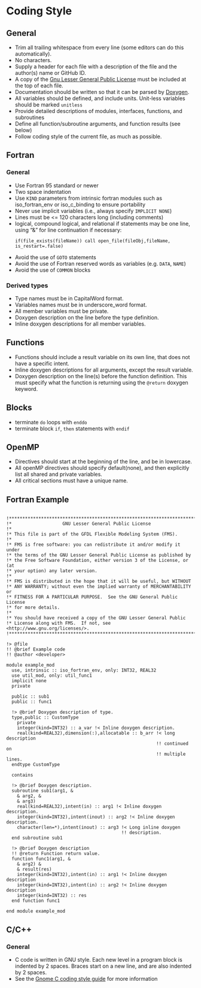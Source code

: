 # Coding Style

## General

* Trim all trailing whitespace from every line (some editors can do this
  automatically).
* No <Tab> characters.
* Supply a header for each file with a description of the file and the author(s)
  name or GitHub ID.
* A copy of the [Gnu Lesser General Public License](https://www.gnu.org/licenses/lgpl-3.0.en.html)
  must be included at the top of each file.
* Documentation should be written so that it can be parsed by [Doxygen](http://www.doxygen.nl/).
* All variables should be defined, and include units. Unit-less variables should be marked `unitless`
* Provide detailed descriptions of modules, interfaces, functions, and subroutines
* Define all function/subroutine arguments, and function results (see below)
* Follow coding style of the current file, as much as possible.

## Fortran

### General

* Use Fortran 95 standard or newer
* Two space indentation
* Use `KIND` parameters from intrinsic fortran modules such as iso_fortran_env
  or iso_c_binding to ensure portability
* Never use implicit variables (i.e., always specify `IMPLICIT NONE`)
* Lines must be <= 120 characters long (including comments)
* logical, compound logical, and relational if statements may be one line,
  using “&” for line continuation if necessary:
  ```Fortran
  if(file_exists(fileName)) call open_file(fileObj,fileName, is_restart=.false)
  ```
* Avoid the use of `GOTO` statements
* Avoid the use of Fortran reserved words as variables (e.g. `DATA`, `NAME`)
* Avoid the use of `COMMON` blocks

### Derived types

* Type names must be in CapitalWord format.
* Variables names must be in underscore_word format.
* All member variables must be private.
* Doxygen description on the line before the type definition.
* Inline doxygen descriptions for all member variables.

## Functions
* Functions should include a result variable on its own line, that does not have
  a specific intent.
* Inline doxygen descriptions for all arguments, except the result variable.
* Doxygen description on the line(s) before the function definition.  This must
  specify what the function is returning using the `@return` doxygen keyword.

## Blocks
* terminate `do` loops with `enddo`
* terminate block `if`, `then` statements with `endif`

## OpenMP

* Directives should start at the beginning of the line, and be in lowercase.
* All openMP directives should specify default(none), and then explicitly list
  all shared and private variables.
* All critical sections must have a unique name.

## Fortran Example

```Fortran

!***********************************************************************
!*                   GNU Lesser General Public License
!*
!* This file is part of the GFDL Flexible Modeling System (FMS).
!*
!* FMS is free software: you can redistribute it and/or modify it under
!* the terms of the GNU Lesser General Public License as published by
!* the Free Software Foundation, either version 3 of the License, or (at
!* your option) any later version.
!*
!* FMS is distributed in the hope that it will be useful, but WITHOUT
!* ANY WARRANTY; without even the implied warranty of MERCHANTABILITY or
!* FITNESS FOR A PARTICULAR PURPOSE.  See the GNU General Public License
!* for more details.
!*
!* You should have received a copy of the GNU Lesser General Public
!* License along with FMS.  If not, see <http://www.gnu.org/licenses/>.
!***********************************************************************

!> @file
!! @brief Example code
!! @author <developer>

module example_mod
  use, intrinsic :: iso_fortran_env, only: INT32, REAL32
  use util_mod, only: util_func1
  implicit none
  private

  public :: sub1
  public :: func1

  !> @brief Doxygen description of type.
  type,public :: CustomType
    private
    integer(kind=INT32) :: a_var !< Inline doxygen description.
    real(kind=REAL32),dimension(:),allocatable :: b_arr !< long description
                                                        !! continued on
                                                        !! multiple lines.
  endtype CustomType

  contains

  !> @brief Doxygen description.
  subroutine sub1(arg1, &
    & arg2, &
    & arg3)
    real(kind=REAL32),intent(in) :: arg1 !< Inline doxygen description.
    integer(kind=INT32),intent(inout) :: arg2 !< Inline doxygen description.
    character(len=*),intent(inout) :: arg3 !< Long inline doxygen
                                           !! description.
  end subroutine sub1

  !> @brief Doxygen description
  !! @return Function return value.
  function func1(arg1, &
    & arg2) &
    & result(res)
    integer(kind=INT32),intent(in) :: arg1 !< Inline doxygen description
    integer(kind=INT32),intent(in) :: arg2 !< Inline doxygen description
    integer(kind=INT32) :: res
  end function func1

end module example_mod
```

## C/C++

### General
* C code is written in GNU style.  Each new level in a program block is indented
  by 2 spaces. Braces start on a new line, and are also indented by 2 spaces.
* See the [Gnome C coding style guide](https://developer.gnome.org/programming-guidelines/stable/c-coding-style.html.en)
  for more information
